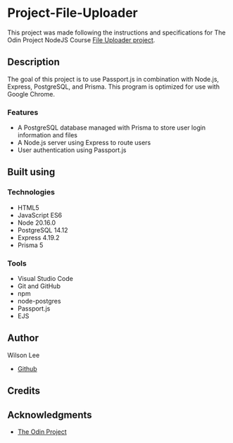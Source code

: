 # Project-File-Uploader

This project was made following the instructions and specifications for The Odin Project NodeJS Course [File Uploader project](https://www.theodinproject.com/lessons/nodejs-file-uploader).

## Description

The goal of this project is to use Passport.js in combination with Node.js, Express, PostgreSQL, and Prisma. This program is optimized for use with Google Chrome.

### Features

- A PostgreSQL database managed with Prisma to store user login information and files
- A Node.js server using Express to route users
- User authentication using Passport.js

## Built using

### Technologies

- HTML5
- JavaScript ES6
- Node 20.16.0
- PostgreSQL 14.12
- Express 4.19.2
- Prisma 5

### Tools

- Visual Studio Code
- Git and GitHub
- npm
- node-postgres
- Passport.js
- EJS

## Author

Wilson Lee
- [Github](https://github.com/estercade)

## Credits

## Acknowledgments

* [The Odin Project](https://www.theodinproject.com/)

